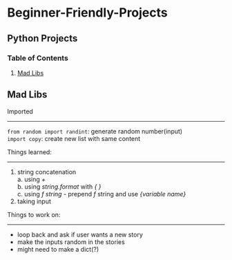 # Beginner-Friendly-Projects

## Python Projects
### Table of Contents
1. [Mad Libs](#mad_libs)


## Mad Libs <a name = mad_libs> </a>
Imported <hr>
`from random import randint`: generate random number(input) <br>
`import copy`: create new list with same content <br>

Things learned: <hr>
<ol>
  <li>string concatenation </li>
a. using <em> + </em> <br>
b. using <em> string.format </em> with <em> { } </em> <br>
c. using <em> f string </em>
- prepend <em> f </em> string and use <em> {variable name} </em>
<li> taking input </li>
</ol>

Things to work on: <hr>
- loop back and ask if user wants a new story
- make the inputs random in the stories
-  might need to make a dict(?)

